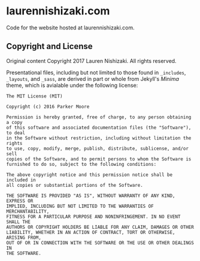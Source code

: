 # laurennishizaki.com

Code for the website hosted at laurennishizaki.com.

## Copyright and License

Original content Copyright 2017 Lauren Nishizaki. All rights reserved.

Presentational files, including but not limited to those found in `_includes`, `_layouts`, and `_sass`, are derived in part or whole from Jekyll's _Minima_ theme, which is avialable under the following license:

```
The MIT License (MIT)

Copyright (c) 2016 Parker Moore

Permission is hereby granted, free of charge, to any person obtaining a copy
of this software and associated documentation files (the "Software"), to deal
in the Software without restriction, including without limitation the rights
to use, copy, modify, merge, publish, distribute, sublicense, and/or sell
copies of the Software, and to permit persons to whom the Software is
furnished to do so, subject to the following conditions:

The above copyright notice and this permission notice shall be included in
all copies or substantial portions of the Software.

THE SOFTWARE IS PROVIDED "AS IS", WITHOUT WARRANTY OF ANY KIND, EXPRESS OR
IMPLIED, INCLUDING BUT NOT LIMITED TO THE WARRANTIES OF MERCHANTABILITY,
FITNESS FOR A PARTICULAR PURPOSE AND NONINFRINGEMENT. IN NO EVENT SHALL THE
AUTHORS OR COPYRIGHT HOLDERS BE LIABLE FOR ANY CLAIM, DAMAGES OR OTHER
LIABILITY, WHETHER IN AN ACTION OF CONTRACT, TORT OR OTHERWISE, ARISING FROM,
OUT OF OR IN CONNECTION WITH THE SOFTWARE OR THE USE OR OTHER DEALINGS IN
THE SOFTWARE.
``` 
